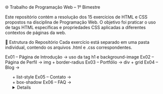 🌐 Trabalho de Programação Web – 1º Bimestre

 Este repositório contém a resolução dos 15 exercícios de HTML e CSS propostos na disciplina de Programação Web.
O objetivo foi praticar o uso de tags HTML específicas e propriedades CSS aplicadas a diferentes contextos de páginas da web.

📂 Estrutura do Repositório
Cada exercício está separado em uma pasta individual, contendo os arquivos .html e .css correspondentes.

Ex01 – Página de Introdução → uso da tag h1 e background-image
Ex02 – Página de Perfil → img + border-radius
Ex03 – Portfólio → div + grid
Ex04 – Blog → <ul> + list-style
Ex05 – Contato → <form> + box-shadow
Ex06 – FAQ → <details> + transition
Ex07 – Login → <input> + border
Ex08 – Produto → <button> + box-sizing
Ex09 – Lista de Tarefas → <input> + text-decoration
Ex10 – Testemunhos → <blockquote> + font-style
Ex11 – Mapa do Site → <ul> + text-indent
Ex12 – Galeria de Fotos → <figure> + display
Ex13 – Promoções → <del> + color
Ex14 – Perfil da Equipe → <div> + flex
Ex15 – Lançamento de Produto → <time> + animation

🎯 Objetivo
Reforçar conceitos fundamentais de HTML5.
Praticar estilização com CSS3.
Aprender boas práticas de organização de código e estruturação de páginas web.

🚀 Como visualizar
GitHub Pages:
https://luan-mello0.github.io/html-css-luan/

📚 Tecnologias utilizadas
• HTML5
• CSS3
